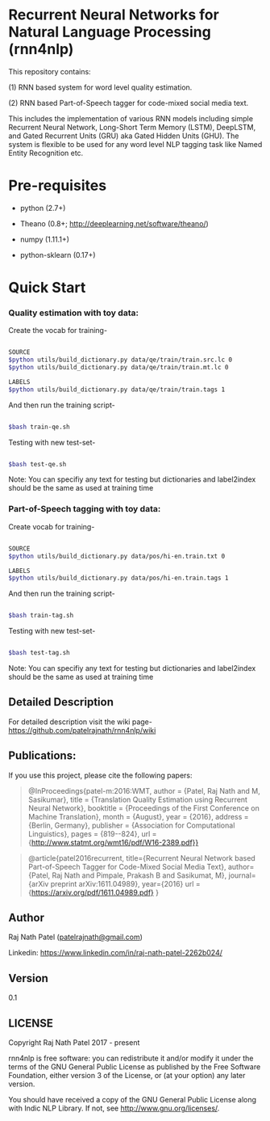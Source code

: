 # Recurrent Neural Networks for Natural Language Processing (rnn4nlp)
This repository contains:

(1) RNN based system for word level quality estimation. 

(2) RNN based Part-of-Speech tagger for code-mixed social media text. 

This includes the implementation of various RNN models including simple Recurrent Neural Network, Long-Short Term Memory (LSTM), DeepLSTM, and Gated Recurrent Units (GRU) aka Gated Hidden Units (GHU). The system is flexible to be used for any word level NLP tagging task like Named Entity Recognition etc.

# Pre-requisites

- python (2.7+)

- Theano (0.8+; http://deeplearning.net/software/theano/)

- numpy (1.11.1+)

- python-sklearn (0.17+)

# Quick Start

### Quality estimation with toy data:

Create the vocab for training-

```sh

SOURCE
$python utils/build_dictionary.py data/qe/train/train.src.lc 0
$python utils/build_dictionary.py data/qe/train/train.mt.lc 0

LABELS
$python utils/build_dictionary.py data/qe/train/train.tags 1

```

And then run the training script-

```sh

$bash train-qe.sh

```
Testing with new test-set-

```sh

$bash test-qe.sh

```
Note: You can specifiy any text for testing but dictionaries and label2index should be the same as used at training time

### Part-of-Speech tagging with toy data:

Create vocab for training-

```sh

SOURCE
$python utils/build_dictionary.py data/pos/hi-en.train.txt 0

LABELS
$python utils/build_dictionary.py data/pos/hi-en.train.tags 1

```

And then run the training script-

```sh 

$bash train-tag.sh

```
Testing with new test-set-

```sh

$bash test-tag.sh

```
Note: You can specifiy any text for testing but dictionaries and label2index should be the same as used at training time

## Detailed Description

For detailed description visit the wiki page-
https://github.com/patelrajnath/rnn4nlp/wiki

## Publications:

If you use this project, please cite the following papers:

> @InProceedings{patel-m:2016:WMT,
>  author    = {Patel, Raj Nath  and  M, Sasikumar},
>  title     = {Translation Quality Estimation using Recurrent Neural Network},
>  booktitle = {Proceedings of the First Conference on Machine Translation},
>  month     = {August},
>  year      = {2016},
>  address   = {Berlin, Germany},
>  publisher = {Association for Computational Linguistics},
>  pages     = {819--824},
>  url       = {http://www.statmt.org/wmt16/pdf/W16-2389.pdf}}

 
> @article{patel2016recurrent,
>  title={Recurrent Neural Network based Part-of-Speech Tagger for Code-Mixed Social Media Text},
>  author={Patel, Raj Nath and Pimpale, Prakash B and Sasikumat, M},
>  journal={arXiv preprint arXiv:1611.04989},
>  year={2016}
>  url = {https://arxiv.org/pdf/1611.04989.pdf} }


## Author 

Raj Nath Patel (patelrajnath@gmail.com)

Linkedin: https://www.linkedin.com/in/raj-nath-patel-2262b024/

## Version

0.1

## LICENSE

Copyright Raj Nath Patel 2017 - present

rnn4nlp is free software: you can redistribute it and/or modify it under the terms of the GNU General Public License as published by the Free Software Foundation, either version 3 of the License, or (at your option) any later version.

You should have received a copy of the GNU General Public License along with Indic NLP Library. If not, see http://www.gnu.org/licenses/.

